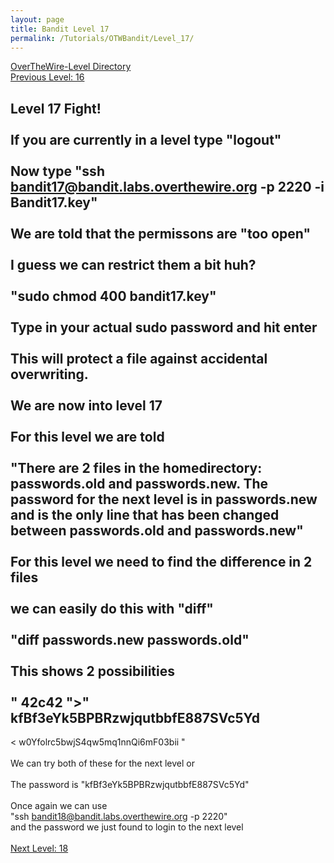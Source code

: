 ```yaml
---
layout: page
title: Bandit Level 17
permalink: /Tutorials/OTWBandit/Level_17/
---
```

[OverTheWire-Level Directory](https://zacvr.github.io/Tutorials/OTWBandit/)
<br/>
[Previous Level: 16](https://zacvr.github.io//Tutorials/OTWBandit/Level_16)
<br/>

Level 17 Fight!
<br/><br/>
If you are currently in a level type "logout"
<br/><br/>
Now type "ssh bandit17@bandit.labs.overthewire.org -p 2220 -i Bandit17.key"
<br/><br/>
We are told that the permissons are "too open"
<br/><br/>
I guess we can restrict them a bit huh?
<br/><br/>
"sudo chmod 400 bandit17.key"
<br/><br/>
Type in your actual sudo password and hit enter
<br/><br/>
This will protect a file against accidental overwriting.
<br/><br/>
We are now into level 17
<br/><br/>
For this level we are told
<br/><br/>
"There are 2 files in the homedirectory: passwords.old and passwords.new. The password for the next level is in passwords.new and is the only line that has been changed between passwords.old and passwords.new"
<br/><br/>
For this level we need to find the difference in 2 files
<br/><br/>
we can easily do this with "diff"
<br/><br/>
"diff passwords.new passwords.old"
<br/><br/>
This shows 2 possibilities
<br/><br/>
"
42c42
">" kfBf3eYk5BPBRzwjqutbbfE887SVc5Yd
---
< w0Yfolrc5bwjS4qw5mq1nnQi6mF03bii
"
<br/><br/>
We can try both of these for the next level or
<br/><br/>
The password is "kfBf3eYk5BPBRzwjqutbbfE887SVc5Yd"
<br/><br/>
Once again we can use
<br/>
"ssh bandit18@bandit.labs.overthewire.org -p 2220"
<br/>
and the password we just found to login to the next level
<br/><br/>
[Next Level: 18](https://zacvr.github.io//Tutorials/OTWBandit/Level_18)

